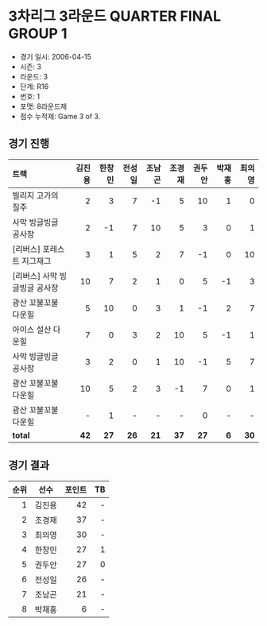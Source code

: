 # 3차리그 3라운드 QUARTER FINAL GROUP 1

- 경기 일시: 2006-04-15
- 시즌: 3
- 라운드: 3
- 단계: R16
- 번호: 1
- 포맷: 8라운드제
- 점수 누적제: Game 3 of 3.





## 경기 진행

| 트랙 | 김진용 | 한창민 | 전성일 | 조남곤 | 조경재 | 권두안 | 박재홍 | 최의영 |
|:---|---:|---:|---:|---:|---:|---:|---:|---:|
| 빌리지 고가의 질주 | 2 | 3 | 7 | -1 | 5 | 10 | 1 | 0 |
| 사막 빙글빙글 공사장 | 2 | -1 | 7 | 10 | 5 | 3 | 0 | 1 |
| [리버스] 포레스트 지그재그 | 3 | 1 | 5 | 2 | 7 | -1 | 0 | 10 |
| [리버스] 사막 빙글빙글 공사장 | 10 | 7 | 2 | 1 | 0 | 5 | -1 | 3 |
| 광산 꼬불꼬불 다운힐 | 5 | 10 | 0 | 3 | 1 | -1 | 2 | 7 |
| 아이스 설산 다운힐 | 7 | 0 | 3 | 2 | 10 | 5 | -1 | 1 |
| 사막 빙글빙글 공사장 | 3 | 2 | 0 | 1 | 10 | -1 | 5 | 7 |
| 광산 꼬불꼬불 다운힐 | 10 | 5 | 2 | 3 | -1 | 7 | 0 | 1 |
| 광산 꼬불꼬불 다운힐 | - | 1 | - | - | - | 0 | - | - |
| __total__ | __42__ | __27__ | __26__ | __21__ | __37__ | __27__ | __6__ | __30__ |




## 경기 결과

| 순위 | 선수 | 포인트 | TB |
|---:|:---:|---:|---:|
| 1 | 김진용 | 42 | - |
| 2 | 조경재 | 37 | - |
| 3 | 최의영 | 30 | - |
| 4 | 한창민 | 27 | 1 |
| 5 | 권두안 | 27 | 0 |
| 6 | 전성일 | 26 | - |
| 7 | 조남곤 | 21 | - |
| 8 | 박재홍 | 6 | - |

